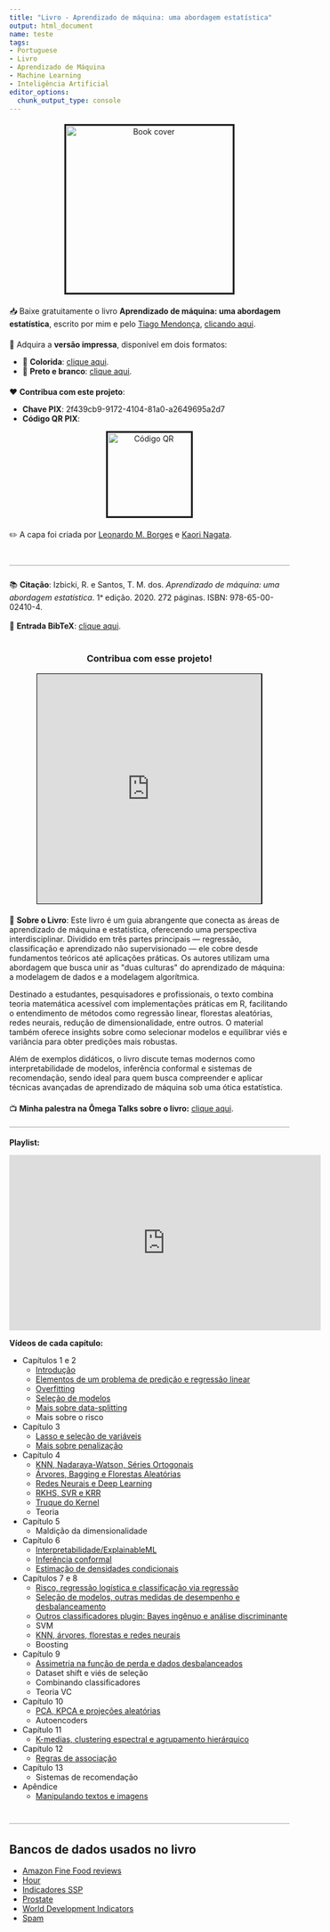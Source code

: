 ```yaml
---
title: "Livro - Aprendizado de máquina: uma abordagem estatística"
output: html_document
name: teste
tags:
- Portuguese
- Livro
- Aprendizado de Máquina
- Machine Learning
- Inteligência Artificial
editor_options: 
  chunk_output_type: console
---
```


<!-- Google tag (gtag.js) -->
<script async src="https://www.googletagmanager.com/gtag/js?id=G-8F80C9P3HV"></script>
<script>
  window.dataLayer = window.dataLayer || [];
  function gtag(){dataLayer.push(arguments);}
  gtag('js', new Date());

  gtag('config', 'G-8F80C9P3HV');
</script>




<!-- Book Cover Section -->
<div style="text-align: center; margin-top: 20px;">
  <img src="../img/ame.png" alt="Book cover" width="300px" style="border: 3px solid;"/>
</div>

<!-- Download Section -->
<div style="text-align: left; margin-top: 20px;">
  📥 Baixe gratuitamente o livro 
  <strong>Aprendizado de máquina: uma abordagem estatística</strong>, 
  escrito por mim e pelo <a href="https://www.tiagoms.com/" target="_blank">Tiago Mendonça</a>, 
  <a href="../AME.pdf" target="_blank">clicando aqui</a>.
</div>


<!-- Purchase Links -->
<div style="text-align: left; margin-top: 20px;">
  📘 Adquira a <strong>versão impressa</strong>, disponível em dois formatos:
  <ul>
    <li>📙 <strong>Colorida</strong>: <a href="https://loja.uiclap.com/titulo/ua24032/" target="_blank">clique aqui</a>.</li>
    <li>📗 <strong>Preto e branco</strong>: <a href="https://loja.uiclap.com/titulo/ua24034/" target="_blank">clique aqui</a>.</li>
  </ul>
</div>


<!-- Contribution Section -->
<div style="text-align: left; margin-top: 20px;">
  ❤️ <strong>Contribua com este projeto️</strong>:
  <ul>
    <li><strong>Chave PIX</strong>: 2f439cb9-9172-4104-81a0-a2649695a2d7</li>
    <li><strong>Código QR PIX</strong>:</li>
  </ul>
  <div style="text-align: center; margin-top: 10px;">
    <img src="../img/QR.png" alt="Código QR" width="150px" style="border: 3px solid;"/>
  </div>
</div>

<!-- Book Credits -->
<div style="text-align: left; margin-top: 20px;">
  ✏️ A capa foi criada por <a href="http://aquitemcaqui.com/" target="_blank">Leonardo M. Borges</a> e 
  <a href="http://www.kaorinagata.net/" target="_blank">Kaori Nagata</a>.
</div>

<!-- Citation Section -->
<div style="margin-top: 40px; padding: 2px; border-top: 2px solid #ccc;"></div>
<div style="text-align: left; margin-top: 20px;">
  📚 <strong>Citação</strong>: Izbicki, R. e Santos, T. M. dos. 
  <em>Aprendizado de máquina: uma abordagem estatística</em>. 1ᵃ edição. 2020. 272 páginas. ISBN: 978-65-00-02410-4.
  <br><br>
  📜 <strong>Entrada BibTeX</strong>: <a href="../citacao.bib" target="_blank">clique aqui</a>.
</div>
<br>


<!-- Contribute Section -->
<div style="text-align: center; margin-top: 20px;">
  <h3>Contribua com esse projeto!</h3>
  <iframe id='kofiframe' src='https://ko-fi.com/rizbicki/?hidefeed=true&widget=true&embed=true&preview=true' 
          style='border:none;width:80%;padding:1px;background:#000000;' height='412' 
          title='rizbicki'></iframe>
</div>

<!-- Ko-Fi Floating Chat Script -->
<script src='https://storage.ko-fi.com/cdn/scripts/overlay-widget.js'></script>
<script>
  kofiWidgetOverlay.draw('rizbicki', {
    'type': 'floating-chat',
    'floating-chat.donateButton.text': 'Support Me',
    'floating-chat.donateButton.background-color': '#00b9fe',
    'floating-chat.donateButton.text-color': '#fff'
  });
</script>


<div style="text-align: left; margin-top: 20px;">
  📖 <strong>Sobre o Livro</strong>: Este livro é um guia abrangente que conecta as áreas de aprendizado de máquina e estatística, oferecendo uma perspectiva interdisciplinar. Dividido em três partes principais — regressão, classificação e aprendizado não supervisionado — ele cobre desde fundamentos teóricos até aplicações práticas. Os autores utilizam uma abordagem que busca unir as "duas culturas" do aprendizado de máquina: a modelagem de dados e a modelagem algorítmica.<br>

Destinado a estudantes, pesquisadores e profissionais, o texto combina teoria matemática acessível com implementações práticas em R, facilitando o entendimento de métodos como regressão linear, florestas aleatórias, redes neurais, redução de dimensionalidade, entre outros. O material também oferece insights sobre como selecionar modelos e equilibrar viés e variância para obter predições mais robustas.<br>

Além de exemplos didáticos, o livro discute temas modernos como interpretabilidade de modelos, inferência conformal e sistemas de recomendação, sendo ideal para quem busca compreender e aplicar técnicas avançadas de aprendizado de máquina sob uma ótica estatística.
</div>


<!-- YouTube Section -->
<div style="text-align: left; margin-top: 20px;">
  📺 <strong>Minha palestra na Ômega Talks sobre o livro:</strong> 
  <a href="https://www.youtube.com/watch?v=bZG_yAz6He4" target="_blank">clique aqui</a>.
</div>
<br>
<div style="margin-top: 1px; padding: 2px; border-top: 2px solid #ccc;"></div>



**Playlist:**

  <iframe width="560" height="315" src="https://www.youtube.com/embed/videoseries?list=PLMZwWwAgHhmAB8-qg5HWkdB5VDr8ROeyj" frameborder="0" allow="accelerometer; autoplay; clipboard-write; encrypted-media; gyroscope; picture-in-picture" allowfullscreen></iframe>
  
**Vídeos de cada capítulo:**  

- Capítulos 1 e 2
  * [Introdução](https://youtu.be/DayjLIje9to)
  * [Elementos de um problema de predição e regressão linear](https://www.youtube.com/watch?v=q2wb4tvEwpw)
  * [Overfitting](https://www.youtube.com/watch?v=QfpW4ZEiGLg)
  * [Seleção de modelos](https://youtu.be/_UaAxnzkRkA)
  * [Mais sobre data-splitting](https://youtu.be/J6J2eQWIYYI)
  * Mais sobre o risco
- Capítulo 3
  * [Lasso e seleção de variáveis](https://youtu.be/NP9mVewUVSw)
  * [Mais sobre penalização](https://www.youtube.com/watch?v=CVwVTJ3JW7c&t=1315s)
- Capítulo 4
  * [KNN, Nadaraya-Watson, Séries Ortogonais](https://youtu.be/p7tQ_cqfLBk)
  * [Árvores, Bagging e Florestas Aleatórias](https://youtu.be/80hT0_8LTGU) 
  * [Redes Neurais e Deep Learning](https://youtu.be/b73pxvFvTV0)
  * [RKHS, SVR e KRR](https://www.youtube.com/watch?v=vhXfUj0Wy3k) 
  * [Truque do Kernel](https://youtu.be/97b3vLMBcuc)
  * Teoria
- Capítulo 5
  * Maldição da dimensionalidade
- Capítulo 6
  * [Interpretabilidade/ExplainableML](https://youtu.be/12OkqR9FdA8)
  * [Inferência conformal](https://youtu.be/UIr8H2A2x0I)
  * [Estimação de densidades condicionais](https://www.youtube.com/watch?v=zROykZaxx3s)
- Capítulos 7 e 8
  * [Risco, regressão logística e classificação via regressão](https://youtu.be/8Gz7Bz_Cs5E)
  * [Seleção de modelos, outras medidas de desempenho e desbalanceamento](https://youtu.be/hIrJAG9hp0g)
  * [Outros classificadores plugin: Bayes ingênuo e análise discriminante](https://youtu.be/LUtkIamL6sw)
  * SVM
  * [KNN, árvores, florestas e redes neurais](https://youtu.be/1UQ6jhH10Iw)
  * Boosting
- Capítulo 9
  * [Assimetria na função de perda e dados desbalanceados](https://youtu.be/hIrJAG9hp0g)
  * Dataset shift e viés de seleção
  * Combinando classificadores
  * Teoria VC
- Capítulo 10
  * [PCA, KPCA e projeções aleatórias](https://youtu.be/X3qpViqVs6I)
  * Autoencoders
- Capítulo 11
  * [K-medias, clustering espectral e agrupamento hierárquico](https://youtu.be/1PFlutsdjGM)
- Capítulo 12
  * [Regras de associação](https://youtu.be/S1Jey3_SmfU)
- Capítulo 13
  * Sistemas de recomendação
- Apêndice
  * [Manipulando textos e imagens](https://youtu.be/hS8yMYS36ko)
  
<div style="margin-top: 40px; padding: 2px; border-top: 2px solid #ccc;"></div>

## Bancos de dados usados no livro

- [Amazon Fine Food reviews](https://www.kaggle.com/snap/amazon-fine-food-reviews)
- [Hour](../dados/hour.csv)
- [Indicadores SSP](../dados/indicadores_ssp.csv)
- [Prostate](../dados/prostate.data)
- [World Development Indicators](../dados/worldDevelopmentIndicators.csv)
- [Spam](../dados/spam.txt)
